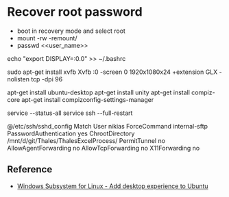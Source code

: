 # Recover root password
* boot in recovery mode and select root
* mount -rw -remount/
* passwd <<user_name>>

echo "export DISPLAY=:0.0" >> ~/.bashrc

sudo apt-get install xvfb
Xvfb :0 -screen 0 1920x1080x24 +extension GLX -nolisten tcp -dpi 96

apt-get install ubuntu-desktop
apt-get install unity
apt-get install compiz-core
apt-get install compizconfig-settings-manager


service --status-all
service ssh --full-restart

@/etc/ssh/sshd_config
Match User nikias
ForceCommand internal-sftp
PasswordAuthentication yes
ChrootDirectory /mnt/d/git/Thales/ThalesExcelProcess/
PermitTunnel no
AllowAgentForwarding no
AllowTcpForwarding no
X11Forwarding no


## Reference

* [Windows Subsystem for Linux - Add desktop experience to Ubuntu](https://www.tenforums.com/tutorials/144208-windows-subsystem-linux-add-desktop-experience-ubuntu.html)
